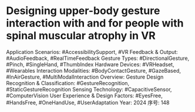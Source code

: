 # Designing upper-body gesture interaction with and for people with spinal muscular atrophy in VR

Application Scenarios: #AccessibilitySupport, #VR
Feedback & Output: #AudioFeedback, #RealTimeFeedback
Gesture Types: #DirectionalGesture, #Pinch, #SingleHand, #ThumbIndex
Hardware Devices: #VRHeadset, #Wearables
Interaction Modalities: #BodyContactGesture, #GazeBased, #InAirGesture, #MultiModalInteraction
Overview: Gesture Design
Recognition & Classification: #GestureRecognition, #StaticGestureRecognition
Sensing Technology: #CapacitiveSensor, #ComputerVision
User Experience & Design Factors: #EyesFree, #HandsFree, #OneHandUse, #UserAdaptation
Year: 2024
序号: 148